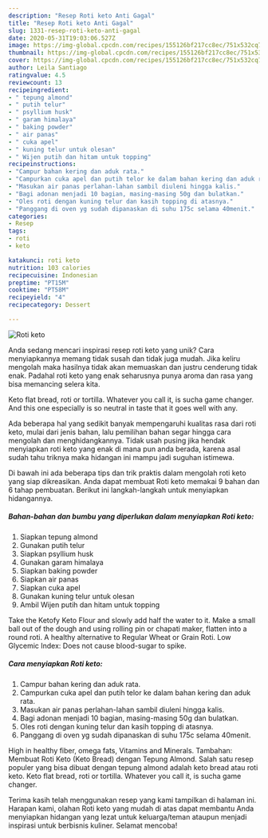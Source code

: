 ```yaml
---
description: "Resep Roti keto Anti Gagal"
title: "Resep Roti keto Anti Gagal"
slug: 1331-resep-roti-keto-anti-gagal
date: 2020-05-31T19:03:06.527Z
image: https://img-global.cpcdn.com/recipes/155126bf217cc8ec/751x532cq70/roti-keto-foto-resep-utama.jpg
thumbnail: https://img-global.cpcdn.com/recipes/155126bf217cc8ec/751x532cq70/roti-keto-foto-resep-utama.jpg
cover: https://img-global.cpcdn.com/recipes/155126bf217cc8ec/751x532cq70/roti-keto-foto-resep-utama.jpg
author: Leila Santiago
ratingvalue: 4.5
reviewcount: 13
recipeingredient:
- " tepung almond"
- " putih telur"
- " psyllium husk"
- " garam himalaya"
- " baking powder"
- " air panas"
- " cuka apel"
- " kuning telur untuk olesan"
- " Wijen putih dan hitam untuk topping"
recipeinstructions:
- "Campur bahan kering dan aduk rata."
- "Campurkan cuka apel dan putih telor ke dalam bahan kering dan aduk rata."
- "Masukan air panas perlahan-lahan sambil diuleni hingga kalis."
- "Bagi adonan menjadi 10 bagian, masing-masing 50g dan bulatkan."
- "Oles roti dengan kuning telur dan kasih topping di atasnya."
- "Panggang di oven yg sudah dipanaskan di suhu 175c selama 40menit."
categories:
- Resep
tags:
- roti
- keto

katakunci: roti keto 
nutrition: 103 calories
recipecuisine: Indonesian
preptime: "PT15M"
cooktime: "PT58M"
recipeyield: "4"
recipecategory: Dessert

---
```



![Roti keto](https://img-global.cpcdn.com/recipes/155126bf217cc8ec/751x532cq70/roti-keto-foto-resep-utama.jpg)

Anda sedang mencari inspirasi resep roti keto yang unik? Cara menyiapkannya memang tidak susah dan tidak juga mudah. Jika keliru mengolah maka hasilnya tidak akan memuaskan dan justru cenderung tidak enak. Padahal roti keto yang enak seharusnya punya aroma dan rasa yang bisa memancing selera kita.

Keto flat bread, roti or tortilla. Whatever you call it, is sucha game changer. And this one especially is so neutral in taste that it goes well with any.

Ada beberapa hal yang sedikit banyak mempengaruhi kualitas rasa dari roti keto, mulai dari jenis bahan, lalu pemilihan bahan segar hingga cara mengolah dan menghidangkannya. Tidak usah pusing jika hendak menyiapkan roti keto yang enak di mana pun anda berada, karena asal sudah tahu triknya maka hidangan ini mampu jadi suguhan istimewa.


Di bawah ini ada beberapa tips dan trik praktis dalam mengolah roti keto yang siap dikreasikan. Anda dapat membuat Roti keto memakai 9 bahan dan 6 tahap pembuatan. Berikut ini langkah-langkah untuk menyiapkan hidangannya.

<!--inarticleads1-->

##### Bahan-bahan dan bumbu yang diperlukan dalam menyiapkan Roti keto:

1. Siapkan  tepung almond
1. Gunakan  putih telur
1. Siapkan  psyllium husk
1. Gunakan  garam himalaya
1. Siapkan  baking powder
1. Siapkan  air panas
1. Siapkan  cuka apel
1. Gunakan  kuning telur untuk olesan
1. Ambil  Wijen putih dan hitam untuk topping


Take the Ketofy Keto Flour and slowly add half the water to it. Make a small ball out of the dough and using rolling pin or chapati maker, flatten into a round roti. A healthy alternative to Regular Wheat or Grain Roti. Low Glycemic Index: Does not cause blood-sugar to spike. 

<!--inarticleads2-->

##### Cara menyiapkan Roti keto:

1. Campur bahan kering dan aduk rata.
1. Campurkan cuka apel dan putih telor ke dalam bahan kering dan aduk rata.
1. Masukan air panas perlahan-lahan sambil diuleni hingga kalis.
1. Bagi adonan menjadi 10 bagian, masing-masing 50g dan bulatkan.
1. Oles roti dengan kuning telur dan kasih topping di atasnya.
1. Panggang di oven yg sudah dipanaskan di suhu 175c selama 40menit.


High in healthy fiber, omega fats, Vitamins and Minerals. Tambahan: Membuat Roti Keto (Keto Bread) dengan Tepung Almond. Salah satu resep populer yang bisa dibuat dengan tepung almond adalah keto bread atau roti keto. Keto flat bread, roti or tortilla. Whatever you call it, is sucha game changer. 

Terima kasih telah menggunakan resep yang kami tampilkan di halaman ini. Harapan kami, olahan Roti keto yang mudah di atas dapat membantu Anda menyiapkan hidangan yang lezat untuk keluarga/teman ataupun menjadi inspirasi untuk berbisnis kuliner. Selamat mencoba!
